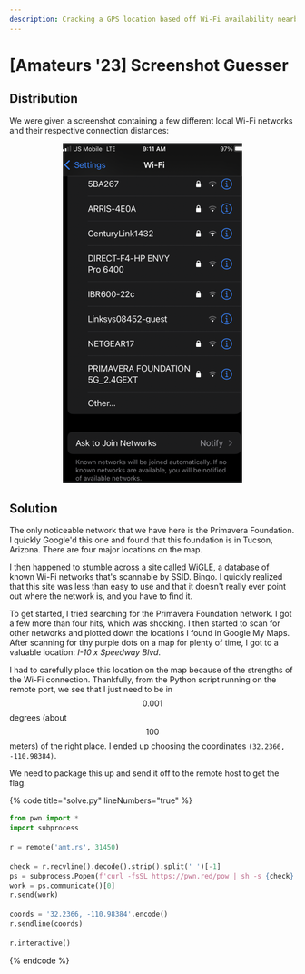 ```yaml
---
description: Cracking a GPS location based off Wi-Fi availability nearby
---
```


# \[Amateurs '23] Screenshot Guesser

## Distribution

We were given a screenshot containing a few different local Wi-Fi networks and their respective connection distances:

<div align="center">

<img src="../.gitbook/assets/ScreenshotGuesser-screenshot.png" alt="Screenshot provided">

</div>

## Solution

The only noticeable network that we have here is the Primavera Foundation. I quickly Google'd this one and found that this foundation is in Tucson, Arizona. There are four major locations on the map.

I then happened to stumble across a site called [WiGLE](https://wigle.net/), a database of known Wi-Fi networks that's scannable by SSID. Bingo. I quickly realized that this site was less than easy to use and that it doesn't really ever point out where the network is, and you have to find it.

To get started, I tried searching for the Primavera Foundation network. I got a few more than four hits, which was shocking. I then started to scan for other networks and plotted down the locations I found in Google My Maps. After scanning for tiny purple dots on a map for plenty of time, I got to a valuable location: _I-10 x Speedway Blvd_.

I had to carefully place this location on the map because of the strengths of the Wi-Fi connection. Thankfully, from the Python script running on the remote port, we see that I just need to be in $$0.001$$ degrees (about $$100$$ meters) of the right place. I ended up choosing the coordinates `(32.2366, -110.98384)`.

We need to package this up and send it off to the remote host to get the flag.

{% code title="solve.py" lineNumbers="true" %}
```python
from pwn import *
import subprocess

r = remote('amt.rs', 31450)

check = r.recvline().decode().strip().split(' ')[-1]
ps = subprocess.Popen(f'curl -fsSL https://pwn.red/pow | sh -s {check}', shell=True, stdout=subprocess.PIPE, stderr=subprocess.STDOUT)
work = ps.communicate()[0]
r.send(work)

coords = '32.2366, -110.98384'.encode()
r.sendline(coords)

r.interactive()
```
{% endcode %}
